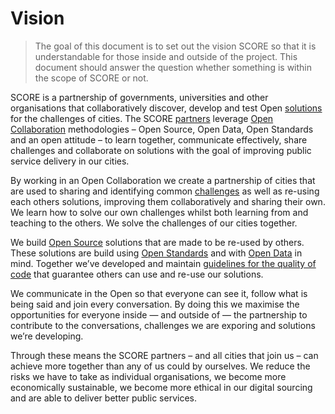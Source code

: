 # Vision

> The goal of this document is to set out the vision SCORE so that it is understandable for those inside and outside of the project. This document should answer the question whether something is within the scope of SCORE or not.

SCORE is a partnership of governments, universities and other organisations that collaboratively discover, develop and test Open [solutions](glossary/solution.md) for the challenges of cities.
The SCORE [partners](glossary/partner.md) leverage [Open Collaboration](glossary/open-collaboration.md) methodologies – Open Source, Open Data, Open Standards and an open attitude – to learn together, communicate effectively, share challenges and collaborate on solutions with the goal of improving public service delivery in our cities.

By working in an Open Collaboration we create a partnership of cities that are used to sharing and identifying common [challenges](glossary/challenge.md) as well as re-using each others solutions, improving them collaboratively and sharing their own. We learn how to solve our own challenges whilst both learning from and teaching to the others. We solve the challenges of our cities together.

We build [Open Source](glossary/open-source.md) solutions that are made to be re-used by others. These solutions are build using [Open Standards](glossary/open-standard.md) and with [Open Data](glossary/open-data.md) in mind. Together we’ve developed and maintain [guidelines for the quality of code](https://github.com/score-partners/quality-code) that guarantee others can use and re-use our solutions.

We communicate in the Open so that everyone can see it, follow what is being said and join every conversation. By doing this we maximise the opportunities for everyone inside — and outside of — the partnership to contribute to the conversations, challenges we are exporing and solutions we’re developing.

Through these means the SCORE partners – and all cities that join us – can achieve more together than any of us could by ourselves. We reduce the risks we have to take as individual organisations, we become more economically sustainable, we become more ethical in our digital sourcing and are able to deliver better public services.
